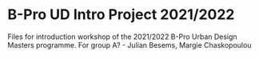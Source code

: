 # B-Pro UD Intro Project 2021/2022
Files for introduction workshop of the 2021/2022 B-Pro Urban Design Masters programme.
For group A? - Julian Besems, Margie Chaskopoulou
